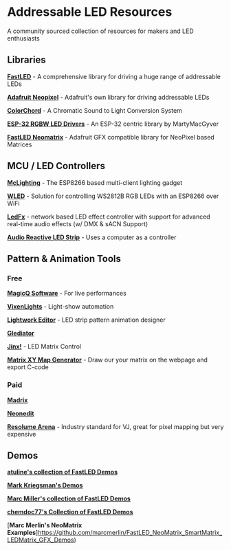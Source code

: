 # Addressable LED Resources
A community sourced collection of resources for makers and LED enthusiasts

## Libraries
[**FastLED**](https://github.com/FastLED/FastLED) - A comprehensive library for driving a huge range of addressable LEDs

[**Adafruit Neopixel**](https://github.com/adafruit/Adafruit_NeoPixel) - Adafruit's own library for driving addressable LEDs

[**ColorChord**](https://github.com/cnlohr/colorchord) - A Chromatic Sound to Light Conversion System

[**ESP-32 RGBW LED Drivers**](https://github.com/MartyMacGyver/ESP32-Digital-RGB-LED-Drivers) - An ESP-32 centric library by MartyMacGyver

[**FastLED Neomatrix**](https://github.com/marcmerlin/FastLED_NeoMatrix) - Adafruit GFX compatible library for NeoPixel based Matrices

## MCU / LED Controllers
[**McLighting**](https://github.com/toblum/McLighting) - The ESP8266 based multi-client lighting gadget

[**WLED**](https://github.com/Aircoookie/WLED) - Solution for controlling WS2812B RGB LEDs with an ESP8266 over WiFi

[**LedFx**](https://github.com/ahodges9/LedFx) - network based LED effect controller with support for advanced real-time audio effects (w/ DMX & sACN Support)

[**Audio Reactive LED Strip**](https://github.com/scottlawsonbc/audio-reactive-led-strip) - Uses a computer as a controller



## Pattern & Animation Tools
### Free
[**MagicQ Software**](https://chamsyslighting.com/products/magicq) - For live performances

[**VixenLights**](http://www.vixenlights.com/) - Light-show automation

[**Lightwork Editor**](https://hohmbody.com/flickerstrip/lightwork/) - LED strip pattern animation designer

[**Glediator**](https://oneguyoneblog.com/downloads/)

[**Jinx!**](http://www.live-leds.de) - LED Matrix Control

[**Matrix XY Map Generator**](https://macetech.github.io/FastLED-XY-Map-Generator/) - Draw our your matrix on the webpage and export C-code

### Paid
[**Madrix**](https://www.madrix.com/)

[**Neonedit**](http://www.neonedit.com/)

[**Resolume Arena**](https://resolume.com/software) - Industry standard for VJ, great for pixel mapping but very expensive

## Demos
[**atuline's collection of FastLED Demos**](https://github.com/atuline/FastLED-Demos)

[**Mark Kriegsman's Demos**](https://gist.github.com/kriegsman)

[**Marc Miller's collection of FastLED Demos**](https://github.com/marmilicious/FastLED_examples)

[**chemdoc77's Collection of FastLED Demos**](https://gist.github.com/chemdoc77)

[**Marc Merlin's NeoMatrix Examples**]https://github.com/marcmerlin/FastLED_NeoMatrix_SmartMatrix_LEDMatrix_GFX_Demos)
